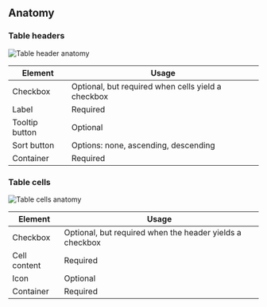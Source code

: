 ## Anatomy

### Table headers

![Table header anatomy](/assets/components/table/table-header-select-anatomy.png)

| Element          | Usage                                           |
|------------------|-------------------------------------------------|
| Checkbox         | Optional, but required when cells yield a checkbox |
| Label            | Required                                        |
| Tooltip button   | Optional                                        |
| Sort button      | Options: none, ascending, descending            |
| Container        | Required                                        |

### Table cells

![Table cells anatomy](/assets/components/table/table-cell-select-anatomy.png)

| Element      | Usage    |
|--------------|----------|
| Checkbox     | Optional, but required when the header yields a checkbox|
| Cell content | Required |
| Icon         | Optional |
| Container    | Required |